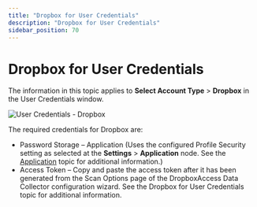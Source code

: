 ```yaml
---
title: "Dropbox for User Credentials"
description: "Dropbox for User Credentials"
sidebar_position: 70
---
```


# Dropbox for User Credentials

The information in this topic applies to **Select Account Type** > **Dropbox** in the User
Credentials window.

![User Credentials - Dropbox](/images/accessanalyzer/12.0/admin/settings/connection/profile/dropbox.webp)

The required credentials for Dropbox are:

- Password Storage – Application (Uses the configured Profile Security setting as selected at the
  **Settings** > **Application** node. See the [Application](/docs/accessanalyzer/12.0/admin/settings/application/overview.md) topic
  for additional information.)
- Access Token – Copy and paste the access token after it has been generated from the Scan Options
  page of the DropboxAccess Data Collector configuration wizard. See the Dropbox for User
  Credentials topic for additional information.
